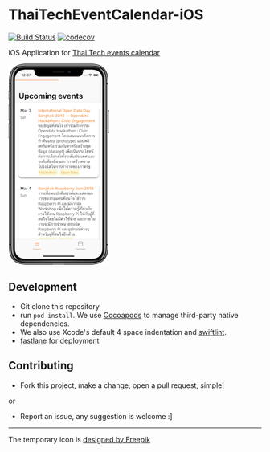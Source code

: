 # ThaiTechEventCalendar-iOS
[![Build Status](https://travis-ci.org/kindraywind/ThaiTechEventCalendar-iOS.svg?branch=master)](https://travis-ci.org/kindraywind/ThaiTechEventCalendar-iOS)
[![codecov](https://codecov.io/gh/kindraywind/ThaiTechEventCalendar-iOS/branch/master/graph/badge.svg)](https://codecov.io/gh/kindraywind/ThaiTechEventCalendar-iOS)

iOS Application for [Thai Tech events calendar](https://github.com/ThaiProgrammer/tech-events-calendar)

![](https://raw.githubusercontent.com/kindraywind/ThaiTechEventCalendar-iOS/master/screenshots/ss1.png)

## Development
- Git clone this repository
- run `pod install`. We use [Cocoapods](http://cocoapods.org) to manage third-party native dependencies.
- We also use Xcode's default 4 space indentation and [swiftlint](https://github.com/realm/SwiftLint).
- [fastlane](https://fastlane.tools) for deployment

## Contributing
- Fork this project, make a change, open a pull request, simple!

or

- Report an issue, any suggestion is welcome :]

---

The temporary icon is [designed by Freepik](http://www.freepik.com)
